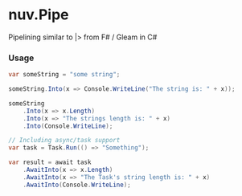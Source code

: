 # nuv.Pipe

Pipelining similar to |> from F# / Gleam in C#

### Usage

```csharp
var someString = "some string";

someString.Into(x => Console.WriteLine("The string is: " + x));

someString
    .Into(x => x.Length)
    .Into(x => "The strings length is: " + x)
    .Into(Console.WriteLine);

// Including async/task support
var task = Task.Run(() => "Something");

var result = await task
    .AwaitInto(x => x.Length)
    .AwaitInto(x => "The Task's string length is: " + x)
    .AwaitInto(Console.WriteLine);
```
